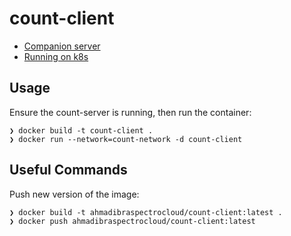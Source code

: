 # count-client
- [Companion server](https://github.com/ahmad-ibra/count-server)
- [Running on k8s](https://github.com/ahmad-ibra/count-k8s)

## Usage
Ensure the count-server is running, then run the container:
```
❯ docker build -t count-client .
❯ docker run --network=count-network -d count-client
```

## Useful Commands
Push new version of the image:
```
❯ docker build -t ahmadibraspectrocloud/count-client:latest .
❯ docker push ahmadibraspectrocloud/count-client:latest
```
